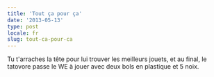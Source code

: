 ```yaml
---
title: 'Tout ça pour ça'
date: '2013-05-13'
type: post
locale: fr
slug: tout-ca-pour-ca
---
```


Tu t'arraches la tête pour lui trouver les meilleurs jouets, et au final, le tatovore passe le WE à jouer avec deux bols en plastique et 5 noix.

